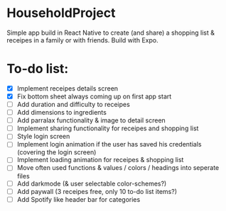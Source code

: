 # HouseholdProject
Simple app build in React Native to create (and share) a shopping list & receipes in a family or with friends.
Build with Expo.

# To-do list:
- [x] Implement receipes details screen
- [x] Fix bottom sheet always coming up on first app start
- [ ] Add duration and difficulty to receipes
- [ ] Add dimensions to ingredients
- [ ] Add parralax functionality & image to detail screen
- [ ] Implement sharing functionality for receipes and shopping list
- [ ] Style login screen
- [ ] Implement login animation if the user has saved his credentials (covering the login screen)
- [ ] Implement loading animation for receipes & shopping list
- [ ] Move often used functions & values / colors / headings into seperate files
- [ ] Add darkmode (& user selectable color-schemes?)
- [ ] Add paywall (3 receipes free, only 10 to-do list items?)
- [ ] Add Spotify like header bar for categories
